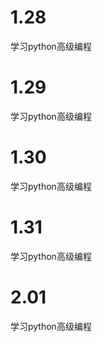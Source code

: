 # 1.28

学习python高级编程

# 1.29

学习python高级编程

# 1.30

学习python高级编程

# 1.31

学习python高级编程

# 2.01

学习python高级编程